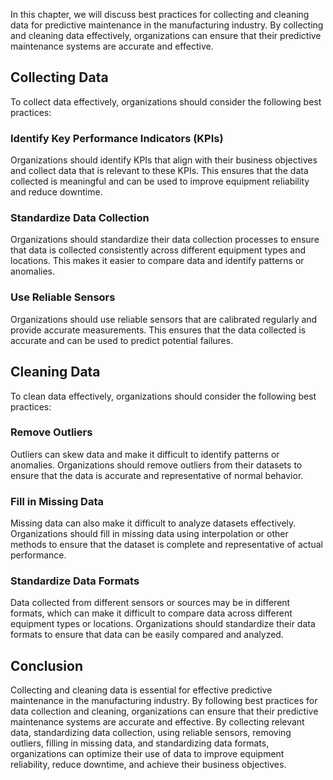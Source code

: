 

In this chapter, we will discuss best practices for collecting and cleaning data for predictive maintenance in the manufacturing industry. By collecting and cleaning data effectively, organizations can ensure that their predictive maintenance systems are accurate and effective.

Collecting Data
---------------

To collect data effectively, organizations should consider the following best practices:

### Identify Key Performance Indicators (KPIs)

Organizations should identify KPIs that align with their business objectives and collect data that is relevant to these KPIs. This ensures that the data collected is meaningful and can be used to improve equipment reliability and reduce downtime.

### Standardize Data Collection

Organizations should standardize their data collection processes to ensure that data is collected consistently across different equipment types and locations. This makes it easier to compare data and identify patterns or anomalies.

### Use Reliable Sensors

Organizations should use reliable sensors that are calibrated regularly and provide accurate measurements. This ensures that the data collected is accurate and can be used to predict potential failures.

Cleaning Data
-------------

To clean data effectively, organizations should consider the following best practices:

### Remove Outliers

Outliers can skew data and make it difficult to identify patterns or anomalies. Organizations should remove outliers from their datasets to ensure that the data is accurate and representative of normal behavior.

### Fill in Missing Data

Missing data can also make it difficult to analyze datasets effectively. Organizations should fill in missing data using interpolation or other methods to ensure that the dataset is complete and representative of actual performance.

### Standardize Data Formats

Data collected from different sensors or sources may be in different formats, which can make it difficult to compare data across different equipment types or locations. Organizations should standardize their data formats to ensure that data can be easily compared and analyzed.

Conclusion
----------

Collecting and cleaning data is essential for effective predictive maintenance in the manufacturing industry. By following best practices for data collection and cleaning, organizations can ensure that their predictive maintenance systems are accurate and effective. By collecting relevant data, standardizing data collection, using reliable sensors, removing outliers, filling in missing data, and standardizing data formats, organizations can optimize their use of data to improve equipment reliability, reduce downtime, and achieve their business objectives.
